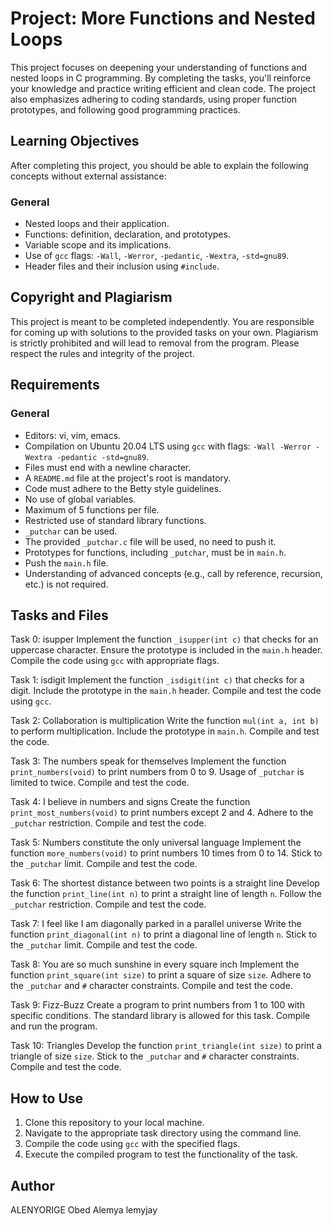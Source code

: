 # Project: More Functions and Nested Loops

This project focuses on deepening your understanding of functions and nested loops in C programming. By completing the tasks, you'll reinforce your knowledge and practice writing efficient and clean code. The project also emphasizes adhering to coding standards, using proper function prototypes, and following good programming practices.

## Learning Objectives

After completing this project, you should be able to explain the following concepts without external assistance:

### General
- Nested loops and their application.
- Functions: definition, declaration, and prototypes.
- Variable scope and its implications.
- Use of `gcc` flags: `-Wall`, `-Werror`, `-pedantic`, `-Wextra`, `-std=gnu89`.
- Header files and their inclusion using `#include`.

## Copyright and Plagiarism

This project is meant to be completed independently. You are responsible for coming up with solutions to the provided tasks on your own. Plagiarism is strictly prohibited and will lead to removal from the program. Please respect the rules and integrity of the project.

## Requirements

### General
- Editors: vi, vim, emacs.
- Compilation on Ubuntu 20.04 LTS using `gcc` with flags: `-Wall -Werror -Wextra -pedantic -std=gnu89`.
- Files must end with a newline character.
- A `README.md` file at the project's root is mandatory.
- Code must adhere to the Betty style guidelines.
- No use of global variables.
- Maximum of 5 functions per file.
- Restricted use of standard library functions.
- `_putchar` can be used.
- The provided `_putchar.c` file will be used, no need to push it.
- Prototypes for functions, including `_putchar`, must be in `main.h`.
- Push the `main.h` file.
- Understanding of advanced concepts (e.g., call by reference, recursion, etc.) is not required.

## Tasks and Files

Task 0: isupper
Implement the function `_isupper(int c)` that checks for an uppercase character.
Ensure the prototype is included in the `main.h` header.
Compile the code using `gcc` with appropriate flags.

Task 1: isdigit
Implement the function `_isdigit(int c)` that checks for a digit.
Include the prototype in the `main.h` header.
Compile and test the code using `gcc`.

Task 2: Collaboration is multiplication
Write the function `mul(int a, int b)` to perform multiplication.
Include the prototype in `main.h`.
Compile and test the code.

Task 3: The numbers speak for themselves
Implement the function `print_numbers(void)` to print numbers from 0 to 9.
Usage of `_putchar` is limited to twice.
Compile and test the code.

Task 4: I believe in numbers and signs
Create the function `print_most_numbers(void)` to print numbers except 2 and 4.
Adhere to the `_putchar` restriction.
Compile and test the code.

Task 5: Numbers constitute the only universal language
Implement the function `more_numbers(void)` to print numbers 10 times from 0 to 14.
Stick to the `_putchar` limit.
Compile and test the code.

Task 6: The shortest distance between two points is a straight line
Develop the function `print_line(int n)` to print a straight line of length `n`.
Follow the `_putchar` restriction.
Compile and test the code.

Task 7: I feel like I am diagonally parked in a parallel universe
Write the function `print_diagonal(int n)` to print a diagonal line of length `n`.
Stick to the `_putchar` limit.
Compile and test the code.

Task 8: You are so much sunshine in every square inch
Implement the function `print_square(int size)` to print a square of size `size`.
Adhere to the `_putchar` and `#` character constraints.
Compile and test the code.

Task 9: Fizz-Buzz
Create a program to print numbers from 1 to 100 with specific conditions.
The standard library is allowed for this task.
Compile and run the program.

Task 10: Triangles
Develop the function `print_triangle(int size)` to print a triangle of size `size`.
Stick to the `_putchar` and `#` character constraints.
Compile and test the code.

## How to Use

1. Clone this repository to your local machine.
2. Navigate to the appropriate task directory using the command line.
3. Compile the code using `gcc` with the specified flags.
4. Execute the compiled program to test the functionality of the task.

## Author

ALENYORIGE Obed Alemya
lemyjay

